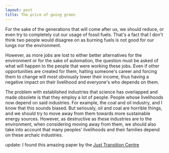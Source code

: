 ```yaml
---
layout: post
title: The price of going green
---
```


For the sake of the generations that will come after us, we should reduce, or even try to completely cut our usage of fossil fuels. That's a fact that I don't think two people would disagree on as burning fuels is not good for our lungs nor the environment.

However, as more jobs are lost to either better alternatives for the environment or for the sake of automation, the question must be asked of what will happen to the people that were working these jobs. Even if other opportunities are created for them, halting someone's career and forcing them to change will most obviously lower their income, thus having a negative impact on their livelihood and everyone's who depends on them.

The problem with established industries that science has overlapped and made obsolete is that they employ a lot of people. People whose livelihoods now depend on said industries. For example, the coal and oil industry, and I know that this sounds biased. But seriously, oil and coal are horrible things, and we should try to move away from them towards more sustainable energy sources. However, as destructive as these industries are to the environment, when considering moving away from them, we should also take into account that many peoples' livelihoods and their families depend on these archaic industries.

update: I found this amazing paper by the  [Just Transition Centre](https://www.oecd.org/environment/cc/g20-climate/collapsecontents/Just-Transition-Centre-report-just-transition.pdf)
